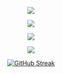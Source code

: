 <div align="center">

![](http://github-profile-summary-cards.vercel.app/api/cards/profile-details?username=ooguzsrtt&theme=github_dark)
  </div>
<div align="center">
<img src="https://skillicons.dev/icons?i=nodejs,express,php,laravel,mysql,html,css,bootstrap,js,jquery,py,fortran,arduino" />
</p>


![](http://github-profile-summary-cards.vercel.app/api/cards/stats?username=ooguzsrtt&theme=github_dark)


![](http://github-profile-summary-cards.vercel.app/api/cards/productive-time?username=ooguzsrtt&theme=github_dark&utcOffset=8)




[![GitHub Streak](https://streak-stats.demolab.com/?user=ooguzsrtt&theme=dark&currStreakNum=2FD3EB&theme=dark&fire=red&sideLabels=F00)](https://git.io/streak-stats)

